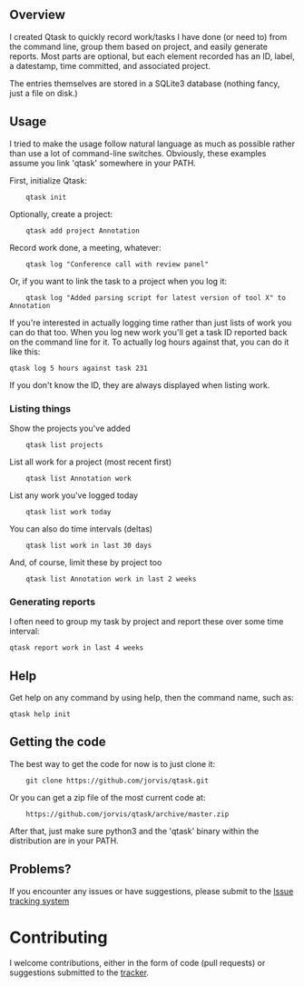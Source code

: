 ## Overview

I created Qtask to quickly record work/tasks I have done (or need to) from the command line, group them based on project, and easily generate reports.  Most parts are optional, but each element recorded has an ID, label, a datestamp, time committed, and associated project.

The entries themselves are stored in a SQLite3 database (nothing fancy, just a file on disk.)


## Usage

I tried to make the usage follow natural language as much as possible rather than use a lot of command-line switches.  Obviously, these examples assume you link 'qtask' somewhere in your PATH.

First, initialize Qtask:

```
    qtask init
```

Optionally, create a project:

```
    qtask add project Annotation
```

Record work done, a meeting, whatever:

```
    qtask log "Conference call with review panel"
```

Or, if you want to link the task to a project when you log it:

```
    qtask log "Added parsing script for latest version of tool X" to Annotation
```

If you're interested in actually logging time rather than just lists of work you
can do that too.  When you log new work you'll get a task ID reported back on the
command line for it.  To actually log hours against that, you can do it like this:

```
qtask log 5 hours against task 231
```

If you don't know the ID, they are always displayed when listing work.

### Listing things

Show the projects you've added

```
    qtask list projects
```

List all work for a project (most recent first)

```
    qtask list Annotation work
```

List any work you've logged today

```
    qtask list work today
```

You can also do time intervals (deltas)

```
    qtask list work in last 30 days
```

And, of course, limit these by project too

```
    qtask list Annotation work in last 2 weeks
```

### Generating reports

I often need to group my task by project and report these over some time interval:

```
qtask report work in last 4 weeks
```


## Help

Get help on any command by using help, then the command name, such as:

```
qtask help init
```


## Getting the code

The best way to get the code for now is to just clone it:

```
    git clone https://github.com/jorvis/qtask.git
```

Or you can get a zip file of the most current code at:

```
    https://github.com/jorvis/qtask/archive/master.zip
```

After that, just make sure python3 and the 'qtask' binary within
the distribution are in your PATH.

## Problems?

If you encounter any issues or have suggestions,  please submit to the [Issue tracking system](https://github.com/jorvis/qtask/issues)


Contributing
============

I welcome contributions, either in the form of code (pull requests) or suggestions submitted to the [tracker](https://github.com/jorvis/qtask/issues).

